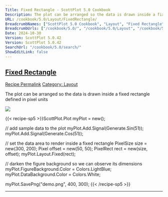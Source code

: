 ```yaml
---
Title: Fixed Rectangle - ScottPlot 5.0 Cookbook
Description: The plot can be arranged so the data is drawn inside a fixed rectangle defined in pixel units
URL: /cookbook/5.0/Layout/FixedRectangle/
BreadcrumbNames: ["ScottPlot 5.0 Cookbook", "Layout", "Fixed Rectangle"]
BreadcrumbUrls: ["/cookbook/5.0/", "/cookbook/5.0/Layout", "/cookbook/5.0/Layout/FixedRectangle"]
Date: 2024-10-30
Version: ScottPlot 5.0.42
Version: ScottPlot 5.0.42
SearchUrl: "/cookbook/5.0/search/"
ShowEditLink: false
---
```



<h2 style='border-bottom: 0;'><a href='/cookbook/5.0/Layout/FixedRectangle'>Fixed Rectangle</a></h2>

<div class="d-flex mb-2">
<a class="btn btn-sm btn-primary me-1" href="/cookbook/5.0/Layout/FixedRectangle">Recipe Permalink</a>
<a class="btn btn-sm btn-success me-1" href="/cookbook/5.0/Layout">Category: Layout</a>
</div>

The plot can be arranged so the data is drawn inside a fixed rectangle defined in pixel units

[![](/cookbook/5.0/images/FixedRectangle.png?241029205813)](/cookbook/5.0/images/FixedRectangle.png?241029205813)

{{< recipe-sp5 >}}ScottPlot.Plot myPlot = new();

// add sample data to the plot
myPlot.Add.Signal(Generate.Sin(51));
myPlot.Add.Signal(Generate.Cos(51));

// set the data area to render inside a fixed rectangle
PixelSize size = new(300, 200);
Pixel offset = new(50, 50);
PixelRect rect = new(size, offset);
myPlot.Layout.Fixed(rect);

// darken the figure background so we can observe its dimensions
myPlot.FigureBackground.Color = Colors.LightBlue;
myPlot.DataBackground.Color = Colors.White;

myPlot.SavePng("demo.png", 400, 300);
{{< /recipe-sp5 >}}

<hr class='my-5 invisible'>


